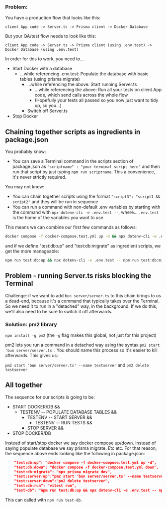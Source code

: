 ### Problem:

You have a production flow that looks like this:

```
client App code -> Server.ts -> Prisma client -> Docker Database
```

But your QA/test flow needs to look like this:

```
client App code -> Server.ts -> Prisma client (using .env.test) -> Docker Database (using .env.test)
```

In order for this to work, you need to...

- Start Docker with a database
  - ...while referencing .env.test: Populate the database with basic tables (using prisma migrate)
    - ...while referencing the above: Start running Server.ts
      - ...while referencing the above: Run all your tests on client App code, which send calls across the whole flow
      - (Hopefully your tests all passed so you now just want to tidy up, so you...)
    - Switch off Server.ts
- Stop Docker

## Chaining together scripts as ingredients in package.json

You probably know:

- You can save a Terminal command in the scripts section of package.json as `"scriptname" : "your terminal script here"` and then run that script by just typing `npm run scriptname`. This a convenience, it's never strictly required.

You may not know:

- You can chain together scripts using the format `"script3": "script1 && script2"` and they will be run in sequence
- You can run a command with non-default .env variables by starting with the command with `npx dotenv-cli -e .env.test --`, where... `.env.test` is the home of the variables you want to use

This means we can combine our first few commands as follows:

```sh
docker compose -f docker-compose.test.yml up -d && npx dotenv-cli -e .env.test -- npx prisma migrate dev
```

and if we define "test:db:up" and "test:db:migrate" as ingredient scripts, we get the more manageable:

```sh
npm run test:db:up && npx dotenv-cli -e .env.test -- npm run test:db:migrate
```

## Problem - running Server.ts risks blocking the Terminal

Challenge: if we want to add `bun server/server.ts` to this chain brings to us a dead-end, because it's a command that typically takes over the Terminal. So we need it to run in a "detached" way, in the background. If we do this, we'll also need to be sure to switch it off afterwards.

### Solution: pm2 library

`npm install -g pm2` (the `-g` flag makes this global, not just for this project)

pm2 lets you run a command in a detached way using the syntax `pm2 start 'bun server/server.ts'`. You should name this process so it's easier to kill afterwards. This gives us:

`pm2 start 'bun server/server.ts' --name testserver`
and
`pm2 delete testserver`

## All together

The sequence for our scripts is going to be:

- START DOCKER/DB &&
  - TESTENV -- POPULATE DATABASE TABLES &&
    - TESTENV -- START SERVER &&
      - TESTENV -- RUN TESTS &&
    - STOP SERVER &&
- STOP DOCKER/DB

Instead of start/stop docker we say docker compose up/down. Instead of saying populate database we say prisma migrate. Etc etc. For that reason, the sequence above ends looking like the following in package.json:

```json
    "test:db:up": "docker compose -f docker-compose.test.yml up -d",
    "test:db:down": "docker compose -f docker-compose.test.yml down",
    "test:db:migrate": "npx prisma migrate dev",
    "test:server:up":"pm2 start 'bun server/server.ts' --name testserver",
    "test:server:down":"pm2 delete testserver",
    "test:db:run": "vitest run",
    "test-db": "npm run test:db:up && npx dotenv-cli -e .env.test -- npm run test:db:migrate && npx dotenv-cli -e .env.test -- npm run test:server:up && npx dotenv-cli -e .env.test -- npm run test:db:run && npm run test:server:down && npm run test:db:down"
```

This can called with `npm run test-db`.
